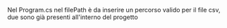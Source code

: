 Nel Program.cs nel filePath è da inserire un percorso valido per il file csv, due sono già presenti all'interno del progetto
